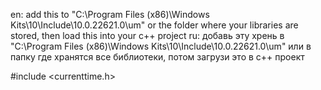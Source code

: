 en:
add this to "C:\Program Files (x86)\Windows Kits\10\Include\10.0.22621.0\um" or the folder where your libraries are stored, then load this into your c++ project
ru:
добавь эту хрень в "C:\Program Files (x86)\Windows Kits\10\Include\10.0.22621.0\um" или в папку где хранятся все библиотеки, потом загрузи это в c++ проект


#include <currenttime.h>
